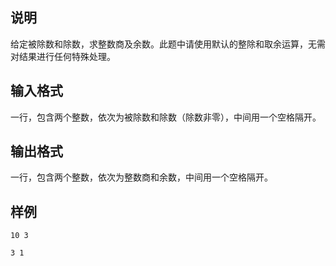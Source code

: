 <h2>说明</h2>

给定被除数和除数，求整数商及余数。此题中请使用默认的整除和取余运算，无需对结果进行任何特殊处理。
<h2>输入格式</h2>

一行，包含两个整数，依次为被除数和除数（除数非零），中间用一个空格隔开。

<h2>输出格式</h2>

一行，包含两个整数，依次为整数商和余数，中间用一个空格隔开。

<h2>样例</h2>
<pre><code class="language-input1">10 3</code></pre><pre><code class="language-output1">3 1
</code></pre>
